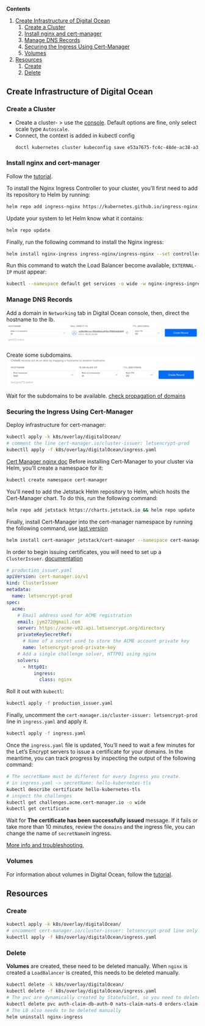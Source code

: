**Contents**
1. [Create Infrastructure of Digital Ocean](#create-infrastructure-of-digital-ocean)
   1. [Create a Cluster](#create-a-cluster)
   2. [Install nginx and cert-manager](#install-nginx-and-cert-manager)
   3. [Manage DNS Records](#manage-dns-records)
   4. [Securing the Ingress Using Cert-Manager](#securing-the-ingress-using-cert-manager)
   5. [Volumes](#volumes)
2. [Resources](#resources)
   1. [Create](#create)
   2. [Delete](#delete)


## Create Infrastructure of Digital Ocean
### Create a Cluster
- Create a cluster- > use the [console](https://cloud.digitalocean.com/login). Default options are fine, only select scale type `Autoscale`.
- Connect, the context is added in kubectl config
    ```bash
  doctl kubernetes cluster kubeconfig save e53a7675-fc4c-48de-ac38-a3e99adbfXXX
   ```
### Install nginx and cert-manager
Follow the [tutorial](https://www.digitalocean.com/community/tutorials/how-to-set-up-an-nginx-ingress-on-digitalocean-kubernetes-using-helm).

To install the Nginx Ingress Controller to your cluster, you’ll first need to add its repository to Helm by running:
```bash
helm repo add ingress-nginx https://kubernetes.github.io/ingress-nginx
```
Update your system to let Helm know what it contains:
```bash
helm repo update
```
Finally, run the following command to install the Nginx ingress:
```bash
helm install nginx-ingress ingress-nginx/ingress-nginx --set controller.publishService.enabled=true
```
Run this command to watch the Load Balancer become available, `EXTERNAL-IP` must appear:
```bash
kubectl --namespace default get services -o wide -w nginx-ingress-ingress-nginx-controller
```
### Manage DNS Records
Add a domain in `Networking` tab in Digital Ocean console, then, direct the hostname to the lb.
![image info](./.assets/manage_dns_records_root.png)

Create some subdomains.
![image info](./.assets/manage_dns_records_subdomain.png)

Wait for the subdomains to be available. [check propagation of domains](https://www.whatsmydns.net/#CNAME/)

### Securing the Ingress Using Cert-Manager
Deploy infrastructure for cert-manager:
```bash
kubectl apply -k k8s/overlay/digitalOcean/  
# comment the line cert-manager.io/cluster-issuer: letsencrypt-prod
kubectll apply -f k8s/overlay/digitalOcean/ingress.yaml
```

[Cert Manager nginx doc](https://cert-manager.io/docs/tutorials/acme/nginx-ingress/)
Before installing Cert-Manager to your cluster via Helm, you’ll create a namespace for it:
```bash
kubectl create namespace cert-manager
```
You'll need to add the Jetstack Helm repository to Helm, which hosts the Cert-Manager chart. To do this, run the following command:
```bash
helm repo add jetstack https://charts.jetstack.io && helm repo update
```
Finally, install Cert-Manager into the cert-manager namespace by running the following command, 
use [last version](https://artifacthub.io/packages/helm/cert-manager/cert-manager)
```bash
helm install cert-manager jetstack/cert-manager --namespace cert-manager --version v1.11.1 --set installCRDs=true
```
In order to begin issuing certificates,
you will need to set up a `ClusterIssuer`. 
[documentation](https://cert-manager.io/docs/configuration/)

```yaml
# production_issuer.yaml
apiVersion: cert-manager.io/v1
kind: ClusterIssuer
metadata:
  name: letsencrypt-prod
spec:
  acme:
    # Email address used for ACME registration
    email: jym272@gmail.com
    server: https://acme-v02.api.letsencrypt.org/directory
    privateKeySecretRef:
      # Name of a secret used to store the ACME account private key
      name: letsencrypt-prod-private-key
    # Add a single challenge solver, HTTP01 using nginx
    solvers:
      - http01:
          ingress:
            class: nginx
```
Roll it out with `kubectl`:
```bash
kubectl apply -f production_issuer.yaml
```
Finally, uncomment the `cert-manager.io/cluster-issuer: letsencrypt-prod` line in `ingress.yaml`
and apply it.
```bash
kubectl apply -f ingress.yaml
```
Once the `ingress.yaml` file is updated, You’ll need to wait a few minutes for the Let’s Encrypt 
servers to issue a certificate for your domains. In the meantime, you can track progress 
by inspecting the output of the following command:
```bash
# The secretName must be different for every Ingress you create.
# in ingress.yaml -> secretName: hello-kubernetes-tls
kubectl describe certificate hello-kubernetes-tls
# inspect the challenges
kubectl get challenges.acme.cert-manager.io -o wide
kubectl get certificate
```



Wait for **The certificate has been successfully issued** message. 
If it fails or take more than 10 minutes, review the `domains` and the ingress file, you can change
the name of `secretName`in ingress.


[More info and troubleshooting](https://cert-manager.io/docs/troubleshooting/acme/),



### Volumes
For information about volumes in Digital Ocean, follow the [tutorial](./tutorials/README.md).

## Resources
### Create
```bash
kubectl apply -k k8s/overlay/digitalOcean/  
# uncomment cert-manager.io/cluster-issuer: letsencrypt-prod line only if you have a valid certificate
kubectll apply -f k8s/overlay/digitalOcean/ingress.yaml
```
### Delete
**Volumes** are created, these need to be deleted manually.
When `nginx` is created a `LoadBalancer` is created, this needs to be deleted manually.
```bash
kubectl delete -k k8s/overlay/digitalOcean/
kubectl delete -f k8s/overlay/digitalOcean/ingress.yaml
# The pvc are dynamically created by StatefulSet, so you need to delete them manually
kubectl delete pvc auth-claim-db-auth-0 nats-claim-nats-0 orders-claim-db-orders-0 payments-claim-db-payments-0 tickets-claim-db-tickets-0 redis-claim-redis-0
# The LB also needs to be deleted manually
helm uninstall nginx-ingress
```
